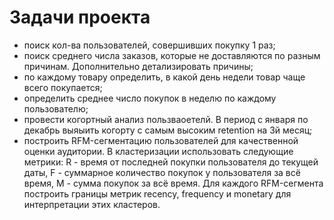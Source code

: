 # Задачи проекта

- поиск кол-ва пользователей, совершивших покупку 1 раз;
- поиск среднего числа заказов, которые не доставляются по разным причинам. Дополнительно детализировать причины;
- по каждому товару определить, в какой день недели товар чаще всего покупается;
- определить среднее число покупок в неделю по каждому пользователю;
- провести когортный анализ пользваоетелй. В период с января по декабрь выяыить когорту с самым высоким retention на 3й месяц;
- построить RFM-сегментацию пользователей для качественной оценки аудитории. В кластеризации использовать следующие метрики: R - время от последней покупки пользователя до текущей даты, F - суммарное количество покупок у пользователя за всё время, M - сумма покупок за всё время. Для каждого RFM-сегмента построить границы метрик recency, frequency и monetary для интерпретации этих кластеров.
